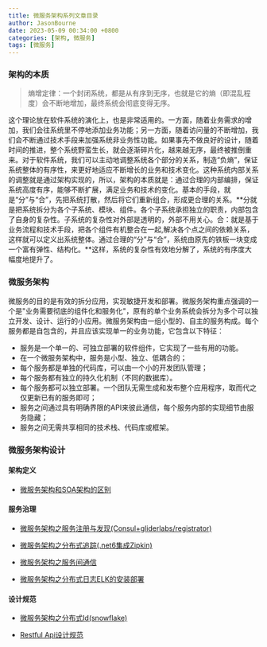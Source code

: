 ```yaml
---
title: 微服务架构系列文章目录
author: JasonBourne
date: 2023-05-09 00:34:00 +0800
categories: [架构, 微服务]
tags: [微服务]
---
```


### 架构的本质
> 熵增定律：一个封闭系统，都是从有序到无序，也就是它的熵（即混乱程度）会不断地增加，最终系统会彻底变得无序。

这个理论放在软件系统的演化上，也是非常适用的。一方面，随着业务需求的增加，我们会往系统里不停地添加业务功能；另一方面，随着访问量的不断增加，我们会不断通过技术手段来加强系统非业务性功能。如果事先不做良好的设计，随着时间的推进，整个系统野蛮生长，就会逐渐碎片化，越来越无序，最终被推倒重来。对于软件系统，我们可以主动地调整系统各个部分的关系，制造“负熵”，保证系统整体的有序性，来更好地适应不断增长的业务和技术变化。这种系统内部关系的调整就是通过架构实现的，所以，架构的本质就是：通过合理的内部编排，保证系统高度有序，能够不断扩展，满足业务和技术的变化。基本的手段，就是“分”与“合”，先把系统打散，然后将它们重新组合，形成更合理的关系。**分就是把系统拆分为各个子系统、模块、组件。各个子系统承担独立的职责，内部包含了自身的复杂性。子系统的复杂性对外部是透明的，外部不用关心。合：就是基于业务流程和技术手段，把各个组件有机整合在一起,解决各个点之间的依赖关系，这样就可以定义出系统整体。通过合理的“分”与“合”，系统由原先的铁板一块变成一个富有弹性、结构化。**这样，系统的复杂性有效地分解了，系统的有序度大幅度地提升了。
### 微服务架构

微服务的目的是有效的拆分应用，实现敏捷开发和部署。微服务架构重点强调的一个是"业务需要彻底的组件化和服务化"，原有的单个业务系统会拆分为多个可以独立开发、设计、运行的小应用。微服务架构由一组小型的、自主的服务构成。每个服务都是自包含的，并且应该实现单一的业务功能，它包含以下特征：
- 服务是一个单一的、可独立部署的软件组件，它实现了一些有用的功能。
- 在一个微服务架构中，服务是小型、独立、低耦合的；
- 每个服务都是单独的代码库，可以由一个小的开发团队管理；
- 每个服务都有独立的持久化机制（不同的数据库）。
- 每个服务都可以独立部署。一个团队无需生成和发布整个应用程序，取而代之仅更新已有的服务即可；
- 服务之间通过具有明确界限的API来彼此通信，每个服务内部的实现细节由服务隐藏；
- 服务之间无需共享相同的技术栈、代码库或框架。

### 微服务架构设计
#### 架构定义
- [微服务架构和SOA架构的区别](https://www.cnblogs.com/jasonbourne3/p/14475868.html "微服务架构和SOA架构的区别")

#### 服务治理
- [微服务架构之服务注册与发现(Consul+gliderlabs/registrator)](https://www.cnblogs.com/jasonbourne3/p/16629275.html)

- [微服务架构之分布式追踪(.net6集成Zipkin)](https://www.cnblogs.com/jasonbourne3/p/16628910.html)
- [微服务架构之服务间通信](https://www.cnblogs.com/jasonbourne3/p/16659324.html)
- [微服务架构之分布式日志ELK的安装部署](https://www.cnblogs.com/jasonbourne3/p/14338788.html "微服务架构之分布式日志ELK的安装部署")
#### 设计规范
- [微服务架构之分布式Id(snowflake)](https://www.cnblogs.com/jasonbourne3/p/16670666.html "微服务架构之分布式Id(snowflake)")

- [Restful Api设计规范](https://www.cnblogs.com/jasonbourne3/p/11411669.html "Restful Api设计规范")
